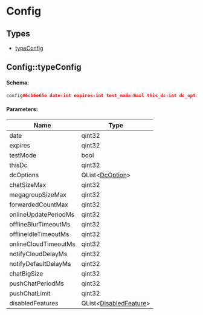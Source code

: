 # Config

## Types

* [typeConfig](#configtypeconfig)

## Config::typeConfig

#### Schema:

```c++
config#6cb6e65e date:int expires:int test_mode:Bool this_dc:int dc_options:Vector<DcOption> chat_size_max:int megagroup_size_max:int forwarded_count_max:int online_update_period_ms:int offline_blur_timeout_ms:int offline_idle_timeout_ms:int online_cloud_timeout_ms:int notify_cloud_delay_ms:int notify_default_delay_ms:int chat_big_size:int push_chat_period_ms:int push_chat_limit:int disabled_features:Vector<DisabledFeature> = Config;
```

#### Parameters:

|Name|Type|
|----|----|
|date|qint32|
|expires|qint32|
|testMode|bool|
|thisDc|qint32|
|dcOptions|QList&lt;[DcOption](dcoption.md)&gt;|
|chatSizeMax|qint32|
|megagroupSizeMax|qint32|
|forwardedCountMax|qint32|
|onlineUpdatePeriodMs|qint32|
|offlineBlurTimeoutMs|qint32|
|offlineIdleTimeoutMs|qint32|
|onlineCloudTimeoutMs|qint32|
|notifyCloudDelayMs|qint32|
|notifyDefaultDelayMs|qint32|
|chatBigSize|qint32|
|pushChatPeriodMs|qint32|
|pushChatLimit|qint32|
|disabledFeatures|QList&lt;[DisabledFeature](disabledfeature.md)&gt;|


